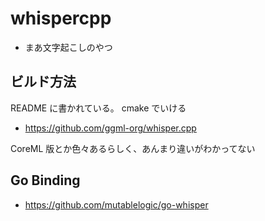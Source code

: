 # whispercpp

- まあ文字起こしのやつ

## ビルド方法
README に書かれている。
cmake でいける

- https://github.com/ggml-org/whisper.cpp

CoreML 版とか色々あるらしく、あんまり違いがわかってない

## Go Binding
- https://github.com/mutablelogic/go-whisper
